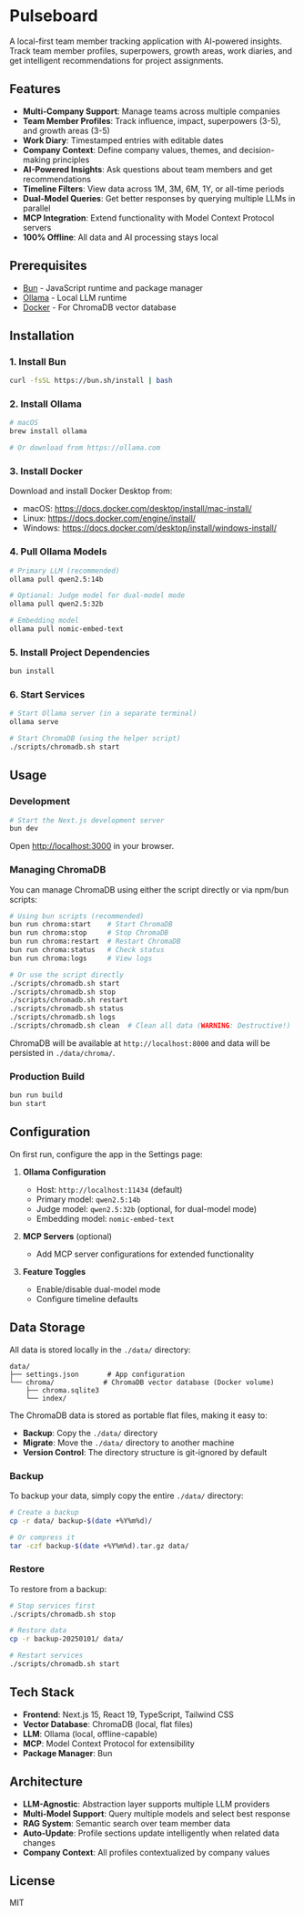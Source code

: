 # Pulseboard

A local-first team member tracking application with AI-powered insights. Track team member profiles, superpowers, growth areas, work diaries, and get intelligent recommendations for project assignments.

## Features

- **Multi-Company Support**: Manage teams across multiple companies
- **Team Member Profiles**: Track influence, impact, superpowers (3-5), and growth areas (3-5)
- **Work Diary**: Timestamped entries with editable dates
- **Company Context**: Define company values, themes, and decision-making principles
- **AI-Powered Insights**: Ask questions about team members and get recommendations
- **Timeline Filters**: View data across 1M, 3M, 6M, 1Y, or all-time periods
- **Dual-Model Queries**: Get better responses by querying multiple LLMs in parallel
- **MCP Integration**: Extend functionality with Model Context Protocol servers
- **100% Offline**: All data and AI processing stays local

## Prerequisites

- [Bun](https://bun.sh) - JavaScript runtime and package manager
- [Ollama](https://ollama.com) - Local LLM runtime
- [Docker](https://www.docker.com/) - For ChromaDB vector database

## Installation

### 1. Install Bun

```bash
curl -fsSL https://bun.sh/install | bash
```

### 2. Install Ollama

```bash
# macOS
brew install ollama

# Or download from https://ollama.com
```

### 3. Install Docker

Download and install Docker Desktop from:
- macOS: https://docs.docker.com/desktop/install/mac-install/
- Linux: https://docs.docker.com/engine/install/
- Windows: https://docs.docker.com/desktop/install/windows-install/

### 4. Pull Ollama Models

```bash
# Primary LLM (recommended)
ollama pull qwen2.5:14b

# Optional: Judge model for dual-model mode
ollama pull qwen2.5:32b

# Embedding model
ollama pull nomic-embed-text
```

### 5. Install Project Dependencies

```bash
bun install
```

### 6. Start Services

```bash
# Start Ollama server (in a separate terminal)
ollama serve

# Start ChromaDB (using the helper script)
./scripts/chromadb.sh start
```

## Usage

### Development

```bash
# Start the Next.js development server
bun dev
```

Open [http://localhost:3000](http://localhost:3000) in your browser.

### Managing ChromaDB

You can manage ChromaDB using either the script directly or via npm/bun scripts:

```bash
# Using bun scripts (recommended)
bun run chroma:start    # Start ChromaDB
bun run chroma:stop     # Stop ChromaDB
bun run chroma:restart  # Restart ChromaDB
bun run chroma:status   # Check status
bun run chroma:logs     # View logs

# Or use the script directly
./scripts/chromadb.sh start
./scripts/chromadb.sh stop
./scripts/chromadb.sh restart
./scripts/chromadb.sh status
./scripts/chromadb.sh logs
./scripts/chromadb.sh clean  # Clean all data (WARNING: Destructive!)
```

ChromaDB will be available at `http://localhost:8000` and data will be persisted in `./data/chroma/`.

### Production Build

```bash
bun run build
bun start
```

## Configuration

On first run, configure the app in the Settings page:

1. **Ollama Configuration**
   - Host: `http://localhost:11434` (default)
   - Primary model: `qwen2.5:14b`
   - Judge model: `qwen2.5:32b` (optional, for dual-model mode)
   - Embedding model: `nomic-embed-text`

2. **MCP Servers** (optional)
   - Add MCP server configurations for extended functionality

3. **Feature Toggles**
   - Enable/disable dual-model mode
   - Configure timeline defaults

## Data Storage

All data is stored locally in the `./data/` directory:

```
data/
├── settings.json       # App configuration
└── chroma/            # ChromaDB vector database (Docker volume)
    ├── chroma.sqlite3
    └── index/
```

The ChromaDB data is stored as portable flat files, making it easy to:
- **Backup**: Copy the `./data/` directory
- **Migrate**: Move the `./data/` directory to another machine
- **Version Control**: The directory structure is git-ignored by default

### Backup

To backup your data, simply copy the entire `./data/` directory:

```bash
# Create a backup
cp -r data/ backup-$(date +%Y%m%d)/

# Or compress it
tar -czf backup-$(date +%Y%m%d).tar.gz data/
```

### Restore

To restore from a backup:

```bash
# Stop services first
./scripts/chromadb.sh stop

# Restore data
cp -r backup-20250101/ data/

# Restart services
./scripts/chromadb.sh start
```

## Tech Stack

- **Frontend**: Next.js 15, React 19, TypeScript, Tailwind CSS
- **Vector Database**: ChromaDB (local, flat files)
- **LLM**: Ollama (local, offline-capable)
- **MCP**: Model Context Protocol for extensibility
- **Package Manager**: Bun

## Architecture

- **LLM-Agnostic**: Abstraction layer supports multiple LLM providers
- **Multi-Model Support**: Query multiple models and select best response
- **RAG System**: Semantic search over team member data
- **Auto-Update**: Profile sections update intelligently when related data changes
- **Company Context**: All profiles contextualized by company values

## License

MIT
